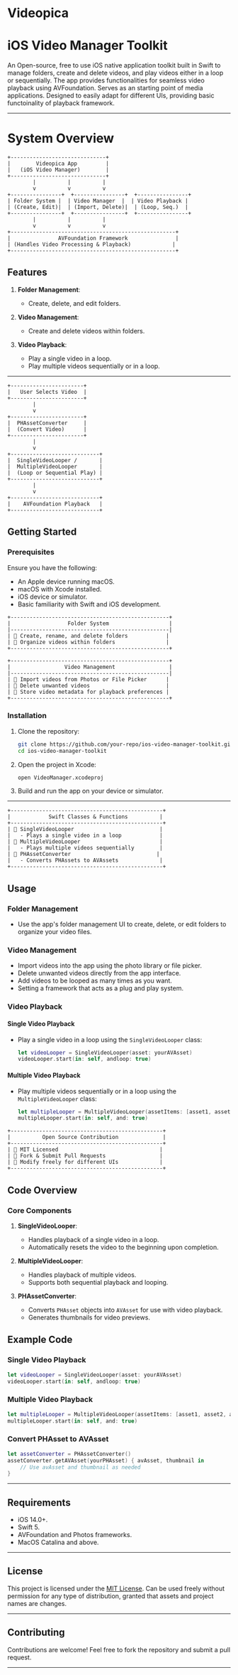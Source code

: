 # Videopica

# iOS Video Manager Toolkit

An Open-source, free to use iOS native application toolkit built in Swift to manage folders, create and delete videos, and play videos either in a loop or sequentially. The app provides functionalities for seamless video playback using AVFoundation. Serves as an starting point of media applications. Designed to easily adapt for different UIs, providing basic functoinality of playback framework. 

---
# System Overview
```
+------------------------------+
|        Videopica App         |
|   (iOS Video Manager)        |
+------------------------------+
        |          |          |
        v          v          v
+----------------+  +----------------+  +----------------+
| Folder System |  | Video Manager  |  | Video Playback |
| (Create, Edit)|  | (Import, Delete)|  | (Loop, Seq.)  |
+----------------+  +----------------+  +----------------+
        |          |          |
        v          v          v
+----------------------------------------------------+
|               AVFoundation Framework               |
| (Handles Video Processing & Playback)             |
+----------------------------------------------------+
```

## Features

1. **Folder Management**:
   - Create, delete, and edit folders.

2. **Video Management**:
   - Create and delete videos within folders.

3. **Video Playback**:
   - Play a single video in a loop.
   - Play multiple videos sequentially or in a loop.

---

```
+-----------------------+
|   User Selects Video  |
+-----------------------+
        |
        v
+-----------------------+
|  PHAssetConverter     |
|  (Convert Video)      |
+-----------------------+
        |
        v
+----------------------------+
|  SingleVideoLooper /       |
|  MultipleVideoLooper       |
|  (Loop or Sequential Play) |
+----------------------------+
        |
        v
+----------------------------+
|    AVFoundation Playback   |
+----------------------------+
```

## Getting Started

### Prerequisites

Ensure you have the following:
- An Apple device running macOS. 
- macOS with Xcode installed.
- iOS device or simulator.
- Basic familiarity with Swift and iOS development.
```
+--------------------------------------------------+
|                  Folder System                   |
|--------------------------------------------------|
| 🔹 Create, rename, and delete folders            |
| 🔹 Organize videos within folders                |
+--------------------------------------------------+

+--------------------------------------------------+
|                 Video Management                 |
|--------------------------------------------------|
| 🔹 Import videos from Photos or File Picker      |
| 🔹 Delete unwanted videos                        |
| 🔹 Store video metadata for playback preferences |
+--------------------------------------------------+
```

### Installation

1. Clone the repository:
   ```bash
   git clone https://github.com/your-repo/ios-video-manager-toolkit.git
   cd ios-video-manager-toolkit
   ```

2. Open the project in Xcode:
   ```bash
   open VideoManager.xcodeproj
   ```

3. Build and run the app on your device or simulator.

---
```
+------------------------------------------------+
|            Swift Classes & Functions          |
+------------------------------------------------+
| 🔹 SingleVideoLooper                           |
|   - Plays a single video in a loop            |
| 🔹 MultipleVideoLooper                         |
|   - Plays multiple videos sequentially        |
| 🔹 PHAssetConverter                           |
|   - Converts PHAssets to AVAssets             |
+------------------------------------------------+
```

## Usage

### Folder Management
- Use the app's folder management UI to create, delete, or edit folders to organize your video files.

### Video Management
- Import videos into the app using the photo library or file picker.
- Delete unwanted videos directly from the app interface.
- Add videos to be looped as many times as you want.
- Setting a framework that acts as a plug and play system. 



### Video Playback

#### Single Video Playback
- Play a single video in a loop using the `SingleVideoLooper` class:
  ```swift
  let videoLooper = SingleVideoLooper(asset: yourAVAsset)
  videoLooper.start(in: self, andloop: true)
  ```


#### Multiple Video Playback
- Play multiple videos sequentially or in a loop using the `MultipleVideoLooper` class:
  ```swift
  let multipleLooper = MultipleVideoLooper(assetItems: [asset1, asset2, asset3])
  multipleLooper.start(in: self, and: true)
  ```

```
+------------------------------------------------+
|          Open Source Contribution              |
+------------------------------------------------+
| 🔹 MIT Licensed                                |
| 🔹 Fork & Submit Pull Requests                 |
| 🔹 Modify freely for different UIs             |
+------------------------------------------------+
```

## Code Overview

### Core Components

1. **SingleVideoLooper**:
   - Handles playback of a single video in a loop.
   - Automatically resets the video to the beginning upon completion.

2. **MultipleVideoLooper**:
   - Handles playback of multiple videos.
   - Supports both sequential playback and looping.

3. **PHAssetConverter**:
   - Converts `PHAsset` objects into `AVAsset` for use with video playback.
   - Generates thumbnails for video previews.



## Example Code

### Single Video Playback
```swift
let videoLooper = SingleVideoLooper(asset: yourAVAsset)
videoLooper.start(in: self, andloop: true)
```

### Multiple Video Playback
```swift
let multipleLooper = MultipleVideoLooper(assetItems: [asset1, asset2, asset3])
multipleLooper.start(in: self, and: true)
```



### Convert PHAsset to AVAsset
```swift
let assetConverter = PHAssetConverter()
assetConverter.getAVAsset(yourPHAsset) { avAsset, thumbnail in
    // Use avAsset and thumbnail as needed
}
```

---

## Requirements

- iOS 14.0+.
- Swift 5.
- AVFoundation and Photos frameworks.
- MacOS Catalina and above.

---



## License

This project is licensed under the [MIT License](https://opensource.org/licenses/MIT). Can be used freely without permission for any type of distribution, granted that assets and project names are changes.

---

## Contributing

Contributions are welcome! Feel free to fork the repository and submit a pull request.

---
